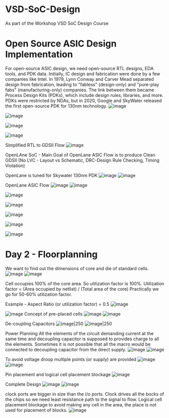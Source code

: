 # VSD-SoC-Design
As part of the Workshop VSD SoC Design Course

# Open Source ASIC Design Implementation
For open-source ASIC design, we need open-source RTL designs, EDA tools, and PDK data. Initially, IC design and fabrication were done by a few companies like Intel. In 1979, Lynn Conway and Carver Mead separated design from fabrication, leading to "fabless" (design-only) and "pure-play fabs" (manufacturing-only) companies. The link between them became Process Design Kits (PDKs), which include design rules, libraries, and more. PDKs were restricted by NDAs, but in 2020, Google and SkyWater released the first open-source PDK for 130nm technology.
![image](https://github.com/user-attachments/assets/e94b1c5a-5e51-40b4-bb47-6633115abf76)

![image](https://github.com/user-attachments/assets/fec528c9-be35-436d-b448-82ea3c9e8e81)

![image](https://github.com/user-attachments/assets/4e76b484-d85c-4083-8d99-1b7bbd87b0f1)

![image](https://github.com/user-attachments/assets/8b928e35-29d7-4d3b-9ae9-a4b8f2446cdd)

Simplified RTL to GDSII Flow
![image](https://github.com/user-attachments/assets/8d48bd4f-00e8-46ae-a130-7322b6b64ea5)

OpenLAne SoC -
Main Goal of OpenLane ASIC Flow is to produce Clean GDSII (No LVC - Layout vs Schematic, DRC-Design Rule Checking, Timing Violation)

OpenLane is tuned for Skywater 130nm PDK
![image](https://github.com/user-attachments/assets/b3a11f7c-f1e3-4ca0-b048-b8e5b0a9e44b)
![image](https://github.com/user-attachments/assets/16010a59-1c92-4b62-8b66-46f60cbd5f9b)

OpenLane ASIC Flow
![image](https://github.com/user-attachments/assets/710580c7-4ba1-495d-8d2e-64b6654e902c)
![image](https://github.com/user-attachments/assets/ca91f45a-8b4c-4c45-a021-342fb412148a)

![image](https://github.com/user-attachments/assets/4f09af0e-c2ca-46ba-8453-7b88ae26ac0f)

![image](https://github.com/user-attachments/assets/fc2e40bd-5395-4154-bc20-c2becac84a87)

![image](https://github.com/user-attachments/assets/f4c210c8-23f3-48dd-823a-92e2615ebbb8)

![image](https://github.com/user-attachments/assets/89ce5bb9-933d-471e-8df8-c03259956cc5)

![image](https://github.com/user-attachments/assets/f2300c92-99ff-4219-9c7c-89031172f35c)

# Day 2 - Floorplanning
 We want to find out the dimensions of core and die of standard cells.
 ![image](https://github.com/user-attachments/assets/4792fd5a-fd93-4ebe-a8cf-5f128a93e556)    ![image](https://github.com/user-attachments/assets/9420efd4-27a9-420f-8d4e-5b886f6a1e1e)

Cell occupies 100% of the core area. So utilization factor is 100%.
Utilization factor = (Area occupied by netlist) / (Total area of the core)
Practically we go for 50-60% utilization factor.

Example - Aspect Ratio (or utilization factor) = 0.5
![image](https://github.com/user-attachments/assets/71b73682-95f4-41b6-8d41-abc927fefb05)

![image](https://github.com/user-attachments/assets/c25f1fdf-4a88-4bd7-9888-0860260791da)
Concept of pre-placed cells
![image](https://github.com/user-attachments/assets/da17e9a8-17c0-416b-a081-9113794f327b)
![image](https://github.com/user-attachments/assets/439421a0-cc4a-4c2a-8ff1-b6fbbe30ac49)

De-coupling Capacitors
![image|250](https://github.com/user-attachments/assets/dc9c71e5-493b-4cdf-90d7-8fc7611d985e )
![image|250](https://github.com/user-attachments/assets/377cb8e4-490d-4025-b6bc-55e856c73cb4 )

Power Planning
All the elements of the circuit demanding current at the same time and decoupling capacitor is supposed to provides charge to all the elements. Sometimes it is not possible that all the macro would be connected to decoupling capacitor from the direct supply.
![image](https://github.com/user-attachments/assets/23cff40c-6fc9-4c51-a249-fa2b447e4d84)
![image](https://github.com/user-attachments/assets/867da02f-9db2-4e1b-8840-69e28c51d95e)

To avoid voltage droop multiple points (or supply) are provided
![image](https://github.com/user-attachments/assets/cbf7dd47-d09b-448d-8310-61989d2d39f1)
![image](https://github.com/user-attachments/assets/85dc4c45-bbbd-4f58-8720-5cba35096820)

Pin placement and logical cell placement blockage
![image](https://github.com/user-attachments/assets/853bc000-cc46-4dd1-8cab-ae18e4dde263)

Complete Design 
![image](https://github.com/user-attachments/assets/56206c24-70ff-4b9b-aea8-8814a95e4c88)
![image](https://github.com/user-attachments/assets/ad3004fd-552e-4793-a996-25e5bf17711d)

clock ports are bigger in size than the i/o ports. Clock drives all the bocks of the chips so we need least resistance path to the signal to flow. Logical cell placement blockage to avoid making any cell in the area, the place is not used for placement of blocks.
![image](https://github.com/user-attachments/assets/320ae891-f922-4740-9501-53bc29b23831)














 








